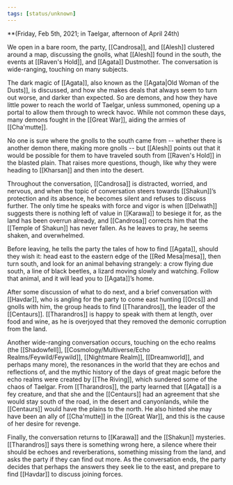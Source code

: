 ```yaml
---
tags: [status/unknown]
---
```


**(Friday, Feb 5th, 2021; in Taelgar, afternoon of April 24th)

We open in a bare room, the party, [[Candrosa]], and [[Alesh]] clustered around a map, discussing the gnolls, what [[Alesh]] found in the south, the events at [[Raven's Hold]], and [[Agata]] Dustmother. The conversation is wide-ranging, touching on many subjects.

The dark magic of [[Agata]], also known as the [[Agata|Old Woman of the Dusts]], is discussed, and how she makes deals that always seem to turn out worse, and darker than expected. So are demons, and how they have little power to reach the world of Taelgar, unless summoned, opening up a portal to allow them through to wreck havoc. While not common these days, many demons fought in the [[Great War]], aiding the armies of [[Cha'mutte]]. 

No one is sure where the gnolls to the south came from -- whether there is another demon there, making more gnolls -- but [[Alesh]] points out that it would be possible for them to have traveled south from [[Raven's Hold]] in the blasted plain. That raises more questions, though, like why they were heading to [[Kharsan]] and then into the desert. 

Throughout the conversation, [[Candrosa]] is distracted, worried, and nervous, and when the topic of conversation steers towards [[Shakun]]’s protection and its absence, he becomes silent and refuses to discuss further. The only time he speaks with force and vigor is when [[Delwath]] suggests there is nothing left of value in [[Karawa]] to besiege it for, as the land has been overrun already, and [[Candrosa]] corrects him that the [[Temple of Shakun]] has never fallen. As he leaves to pray, he seems shaken, and overwhelmed.

Before leaving, he tells the party the tales of how to find [[Agata]], should they wish it: head east to the eastern edge of the [[Red Mesa|mesa]], then turn south, and look for an animal behaving strangely: a crow flying due south, a line of black beetles, a lizard moving slowly and watching. Follow that animal, and it will lead you to [[Agata]]’s home.

After some discussion of what to do next, and a brief conversation with [[Havdar]], who is angling for the party to come east hunting [[Orcs]] and gnolls with him, the group heads to find [[Tharandros]], the leader of the [[Centaurs]]. [[Tharandros]] is happy to speak with them at length, over food and wine, as he is overjoyed that they removed the demonic corruption from the land.

Another wide-ranging conversation occurs, touching on the echo realms (the [[Shadowfell]], [[Cosmology/Multiverse/Echo Realms/Feywild/Feywild]], [[Nightmare Realm]], [[Dreamworld]], and perhaps many more), the resonances in the world that they are echos and reflections of, and the mythic history of the days of great magic before the echo realms were created by [[The Riving]], which sundered some of the chaos of Taelgar. From [[Tharandros]], the party learned that [[Agata]] is a fey creature, and that she and the [[Centaurs]] had an agreement that she would stay south of the road, in the desert and canyonlands, while the [[Centaurs]] would have the plains to the north. He also hinted she may have been an ally of [[Cha'mutte]] in the [[Great War]], and this is the cause of her desire for revenge.

Finally, the conversation returns to [[Karawa]] and the [[Shakun]] mysteries. [[Tharandros]] says there is something wrong here, a silence where their should be echoes and reverberations, something missing from the land, and asks the party if they can find out more. As the conversation ends, the party decides that perhaps the answers they seek lie to the east, and prepare to find [[Havdar]] to discuss joining forces.

